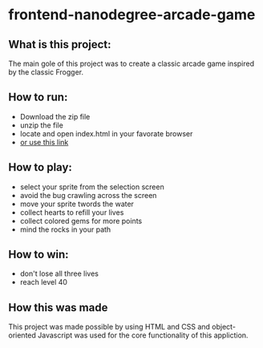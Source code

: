# frontend-nanodegree-arcade-game

## What is this project:
The main gole of this project was to create a classic arcade game inspired by the classic Frogger.  

##  How to run: 
- Download the zip file 
- unzip the file 
- locate and open index.html in your favorate browser 
- [or use this link](https://chrisjulson.github.io/frogger/index.html)

## How to play:
- select your sprite from the selection screen
- avoid the bug crawling across the screen 
- move your sprite twords the water 
- collect hearts to refill your lives 
- collect colored gems for more points 
- mind the rocks in your path 

## How to win: 
- don't lose all three lives 
- reach level 40 

## How this was made 
This project was made possible by using HTML and CSS and object-oriented Javascript was used for the core functionality of this appliction.